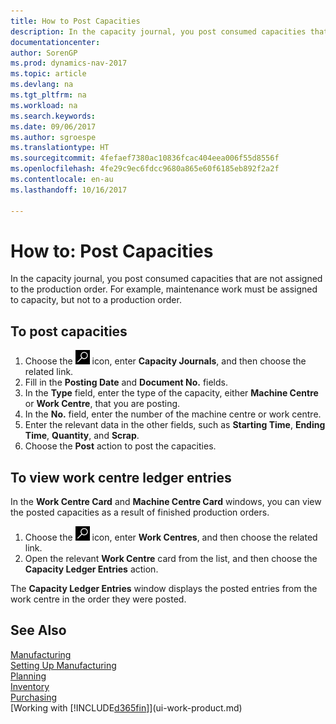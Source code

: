 ```yaml
---
title: How to Post Capacities
description: In the capacity journal, you post consumed capacities that are not assigned to the production order. For example, maintenance work must be assigned to capacity, but not to a production order.
documentationcenter: 
author: SorenGP
ms.prod: dynamics-nav-2017
ms.topic: article
ms.devlang: na
ms.tgt_pltfrm: na
ms.workload: na
ms.search.keywords: 
ms.date: 09/06/2017
ms.author: sgroespe
ms.translationtype: HT
ms.sourcegitcommit: 4fefaef7380ac10836fcac404eea006f55d8556f
ms.openlocfilehash: 4fe29c9ec6fdcc9680a865e60f6185eb892f2a2f
ms.contentlocale: en-au
ms.lasthandoff: 10/16/2017

---
```

# <a name="how-to-post-capacities"></a>How to: Post Capacities
In the capacity journal, you post consumed capacities that are not assigned to the production order. For example, maintenance work must be assigned to capacity, but not to a production order.  

## <a name="to-post-capacities"></a>To post capacities  
1.  Choose the ![Search for Page or Report](media/ui-search/search_small.png "Search for Page or Report icon") icon, enter **Capacity Journals**, and then choose the related link.  
2.  Fill in the **Posting Date** and **Document No.** fields.  
3.  In the **Type** field, enter the type of the capacity, either **Machine Centre** or **Work Centre**, that you are posting.  
4.  In the **No.** field, enter the number of the machine centre or work centre.  
5.  Enter the relevant data in the other fields, such as **Starting Time**, **Ending Time**, **Quantity**, and **Scrap**.  
6.  Choose the **Post** action to post the capacities.  

## <a name="to-view-work-center-ledger-entries"></a>To view work centre ledger entries  
In the **Work Centre Card** and **Machine Centre Card** windows, you can view the posted capacities as a result of finished production orders.    
1.  Choose the ![Search for Page or Report](media/ui-search/search_small.png "Search for Page or Report icon") icon, enter **Work Centres**, and then choose the related link.  
2.  Open the relevant **Work Centre** card from the list, and then choose the **Capacity Ledger Entries** action.  

The **Capacity Ledger Entries** window displays the posted entries from the work centre in the order they were posted.   

## <a name="see-also"></a>See Also  
[Manufacturing](production-manage-manufacturing.md)    
[Setting Up Manufacturing](production-configure-production-processes.md)  
[Planning](production-planning.md)      
[Inventory](inventory-manage-inventory.md)  
[Purchasing](purchasing-manage-purchasing.md)  
[Working with [!INCLUDE[d365fin](includes/d365fin_md.md)]](ui-work-product.md)

